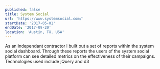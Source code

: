 ```yaml
---
published: false
title: System Social
url: 'https://www.systemsocial.com/'
startDate: '2017-05-01'
endDate: '2017-09-20'
location: 'Austin, TX, USA'
---
```

As an independant contractor I built out a set of reports within the system social dashboard. Through these reports the users of the system social platform can see detailed metrics on the effectiveness of their campaigns. Technologies used include jQuery and d3